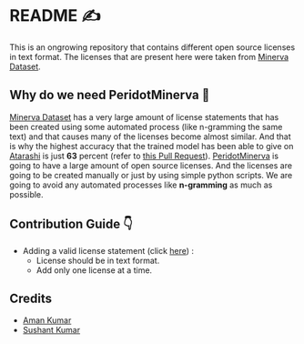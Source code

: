 # README ✍️

This is an ongrowing repository that contains different open source licenses in text format. The licenses that are present
here were taken from [Minerva Dataset](https://github.com/fossology/Minerva-Dataset-Generation). 

## Why do we need PeridotMinerva 🤔

[Minerva Dataset](https://github.com/fossology/Minerva-Dataset-Generation) has a very large amount of license
statements that has been created using some automated process (like n-gramming the same text) and that causes many of the licenses become almost
similar. And that is why the highest accuracy that the trained model has been able to give on [Atarashi](https://github.com/fossology/atarashi)
is just **63** percent (refer to [this Pull Request](https://github.com/fossology/atarashi/pull/102)). [PeridotMinerva](https://github.com/aman1971/PeridotMinerva) is going to have a large amount of open source licenses. And the
licenses are going to be created manually or just by using simple python scripts. We are going to avoid any automated processes like
**n-gramming** as much as possible.

## Contribution Guide 👇

- Adding a valid license statement (click [here](https://opensource.org/licenses)) :
  - License should be in text format.
  - Add only one license at a time.
  
## Credits

- [Aman Kumar](https://github.com/aman1971)
- [Sushant Kumar](https://github.com/its-sushant)
